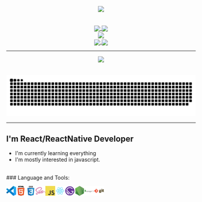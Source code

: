 

<p align="center">
  <img src="https://readme-typing-svg.herokuapp.com/?lines=Hi+there...;I+am+Tolga+Yonca;Frontend+Developer&font=Fira%20Code&center=true&width=440&height=45&color=f75c7e&vCenter=true&size=30">
</p>

<br>

 <!--Statistics-->
<div align="center">
  <div align="center">
<a href="https://github.com/tlgync/github-profile-views-counter">
    <img align="center" src="https://komarev.com/ghpvc/?username=tlgync&color=f75c7e">
</a>
<a href="https://github.com/tlgync?tab=followers">
    <img align="center"  src="https://img.shields.io/github/followers/tlgync?style=flat-square&color=f75c7e">
</a>
  </div>

<div>
<img align="center" src="https://github-readme-stats.vercel.app/api?username=tlgync&show_icons=true&theme=radical" />
</div>
<a href="https://github.com/tlgync">
  <img align="center" src="https://github-readme-streak-stats.herokuapp.com?user=tlgync&theme=radical&date_format=j%20M%5B%20Y%5D" />
</a>
<!-- <a href="https://github.com/anuraghazra/github-readme-stats">
  <img align="center" src="https://github-readme-stats.vercel.app/api/wakatime?username=tlgync&show_icons=true&theme=radical" />
</a> -->
<a href="https://github.com/tlgync">
  <img align="center" src="https://github-readme-stats.vercel.app/api/top-langs/?username=tlgync&layout=compact&theme=radical" />
</a>
</div>

<hr />


<div  align="center"> <img src="https://activity-graph.herokuapp.com/graph?username=tlgync&theme=xcode" /></div>

<br>

![snake svg](https://github.com/tlgync/tlgync/blob/output/github-contribution-grid-snake.svg)

<hr/>

## I'm React/ReactNative Developer
- I'm currently learning everything
- I'm mostly interested in javascript.
<br>
### Language and Tools:

[<img align="left" alt="Visual Studio Code" width="26px" src="https://raw.githubusercontent.com/github/explore/80688e429a7d4ef2fca1e82350fe8e3517d3494d/topics/visual-studio-code/visual-studio-code.png" />](https://code.visualstudio.com/)

[<img align="left" alt="Visual Studio Code" width="26px" src="https://raw.githubusercontent.com/github/explore/80688e429a7d4ef2fca1e82350fe8e3517d3494d/topics/html/html.png" />](https://code.visualstudio.com/)

[<img align="left"  width="26px" src="https://raw.githubusercontent.com/github/explore/80688e429a7d4ef2fca1e82350fe8e3517d3494d/topics/css/css.png" />](https://code.visualstudio.com/)

[<img align="left" alt="Visual Studio Code" width="26px" src="https://raw.githubusercontent.com/github/explore/80688e429a7d4ef2fca1e82350fe8e3517d3494d/topics/sass/sass.png" />](https://code.visualstudio.com/)

[<img align="left" alt="Visual Studio Code" width="26px" src="https://raw.githubusercontent.com/github/explore/80688e429a7d4ef2fca1e82350fe8e3517d3494d/topics/javascript/javascript.png" />](https://code.visualstudio.com/)

[<img align="left" alt="Visual Studio Code" width="26px" src="https://raw.githubusercontent.com/github/explore/80688e429a7d4ef2fca1e82350fe8e3517d3494d/topics/react/react.png" />](https://code.visualstudio.com/)

[<img align="left" alt="Visual Studio Code" width="26px" src="https://raw.githubusercontent.com/github/explore/e94815998e4e0713912fed477a1f346ec04c3da2/topics/gatsby/gatsby.png" />](https://code.visualstudio.com/)

[<img align="left" alt="Visual Studio Code" width="26px" src="https://raw.githubusercontent.com/github/explore/80688e429a7d4ef2fca1e82350fe8e3517d3494d/topics/nodejs/nodejs.png" />](https://code.visualstudio.com/)

[<img align="left" alt="Visual Studio Code" width="26px" src="https://raw.githubusercontent.com/github/explore/80688e429a7d4ef2fca1e82350fe8e3517d3494d/topics/mongodb/mongodb.png" />](https://code.visualstudio.com/)

[<img align="left" alt="Visual Studio Code" width="26px" src="https://raw.githubusercontent.com/github/explore/80688e429a7d4ef2fca1e82350fe8e3517d3494d/topics/git/git.png" />](https://code.visualstudio.com/)

